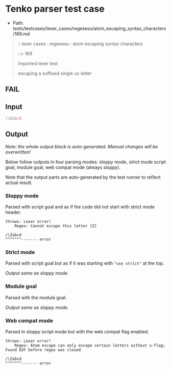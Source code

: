 # Tenko parser test case

- Path: tests/testcases/lexer_cases/regexesu/atom_escaping_syntax_characters/169.md

> :: lexer cases : regexesu : atom escaping syntax characters
>
> ::> 169
>
> Imported lexer test
>
> escaping a suffixed single uc letter

## FAIL

## Input

`````js
/\Zabcd
`````

## Output

_Note: the whole output block is auto-generated. Manual changes will be overwritten!_

Below follow outputs in four parsing modes: sloppy mode, strict mode script goal, module goal, web compat mode (always sloppy).

Note that the output parts are auto-generated by the test runner to reflect actual result.

### Sloppy mode

Parsed with script goal and as if the code did not start with strict mode header.

`````
throws: Lexer error!
    Regex: Cannot escape this letter [Z]

/\Zabcd
^^^^^^^------- error
`````

### Strict mode

Parsed with script goal but as if it was starting with `"use strict"` at the top.

_Output same as sloppy mode._

### Module goal

Parsed with the module goal.

_Output same as sloppy mode._

### Web compat mode

Parsed in sloppy script mode but with the web compat flag enabled.

`````
throws: Lexer error!
    Regex: Atom escape can only escape certain letters without u-flag; Found EOF before regex was closed

/\Zabcd
^^^^^^^------- error
`````

